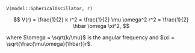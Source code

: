 `V(model::SphericalOscillator, r)`

$$
V(r)
= \frac{1}{2} k r^2
= \frac{1}{2} \mu \omega^2 r^2
= \frac{1}{2} \hbar \omega \xi^2,
$$

where $\omega = \sqrt{k/\mu}$ is the angular frequency and $\xi = \sqrt{\frac{\mu\omega}{\hbar}}r$.
